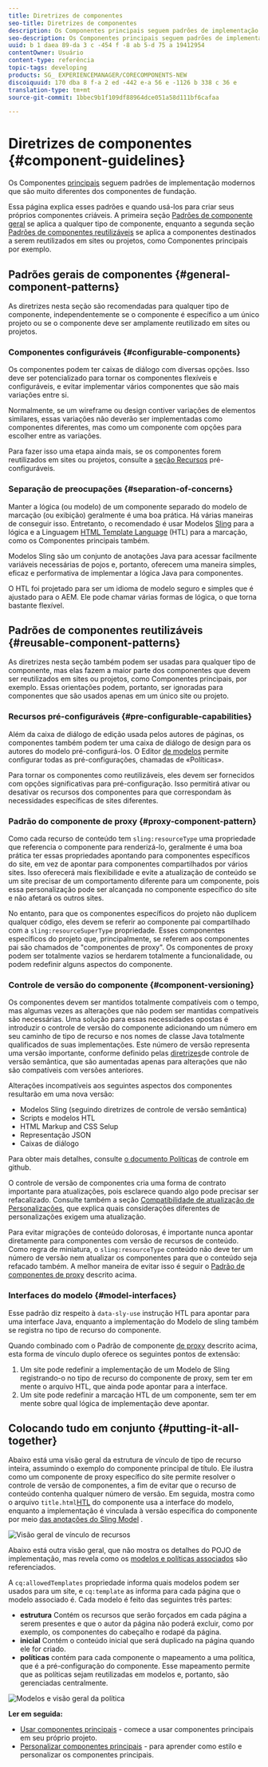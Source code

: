 ```yaml
---
title: Diretrizes de componentes
seo-title: Diretrizes de componentes
description: Os Componentes principais seguem padrões de implementação modernos que são muito diferentes dos componentes de fundação.
seo-description: Os Componentes principais seguem padrões de implementação modernos que são muito diferentes dos componentes de fundação.
uuid: b 1 daea 89-da 3 c -454 f -8 ab 5-d 75 a 19412954
contentOwner: Usuário
content-type: referência
topic-tags: developing
products: SG_ EXPERIENCEMANAGER/CORECOMPONENTS-NEW
discoiquuid: 170 dba 8 f-a 2 ed -442 e-a 56 e -1126 b 338 c 36 e
translation-type: tm+mt
source-git-commit: 1bbec9b1f109df88964dce051a58d111bf6cafaa

---
```



# Diretrizes de componentes {#component-guidelines}

Os Componentes [principais](developing.md) seguem padrões de implementação modernos que são muito diferentes dos componentes de fundação.

Essa página explica esses padrões e quando usá-los para criar seus próprios componentes criáveis. A primeira seção [Padrões de componente geral](guidelines.md) se aplica a qualquer tipo de componente, enquanto a segunda seção [Padrões de componentes reutilizáveis](guidelines.md) se aplica a componentes destinados a serem reutilizados em sites ou projetos, como Componentes principais por exemplo.

## Padrões gerais de componentes {#general-component-patterns}

As diretrizes nesta seção são recomendadas para qualquer tipo de componente, independentemente se o componente é específico a um único projeto ou se o componente deve ser amplamente reutilizado em sites ou projetos.

### Componentes configuráveis {#configurable-components}

Os componentes podem ter caixas de diálogo com diversas opções. Isso deve ser potencializado para tornar os componentes flexíveis e configuráveis, e evitar implementar vários componentes que são mais variações entre si.

Normalmente, se um wireframe ou design contiver variações de elementos similares, essas variações não deverão ser implementadas como componentes diferentes, mas como um componente com opções para escolher entre as variações.

Para fazer isso uma etapa ainda mais, se os componentes forem reutilizados em sites ou projetos, consulte a [seção Recursos](#pre-configurable-capabilities) pré-configuráveis.

### Separação de preocupações {#separation-of-concerns}

Manter a lógica (ou modelo) de um componente separado do modelo de marcação (ou exibição) geralmente é uma boa prática. Há várias maneiras de conseguir isso. Entretanto, o recomendado é usar Modelos [Sling](https://sling.apache.org/documentation/bundles/models.html) para a lógica e a Linguagem [HTML Template Language](https://helpx.adobe.com/experience-manager/htl/using/overview.html) (HTL) para a marcação, como os Componentes principais também.

Modelos Sling são um conjunto de anotações Java para acessar facilmente variáveis necessárias de pojos e, portanto, oferecem uma maneira simples, eficaz e performativa de implementar a lógica Java para componentes.

O HTL foi projetado para ser um idioma de modelo seguro e simples que é ajustado para o AEM. Ele pode chamar várias formas de lógica, o que torna bastante flexível.

## Padrões de componentes reutilizáveis {#reusable-component-patterns}

As diretrizes nesta seção também podem ser usadas para qualquer tipo de componente, mas elas fazem a maior parte dos componentes que devem ser reutilizados em sites ou projetos, como Componentes principais, por exemplo. Essas orientações podem, portanto, ser ignoradas para componentes que são usados apenas em um único site ou projeto.

### Recursos pré-configuráveis {#pre-configurable-capabilities}

Além da caixa de diálogo de edição usada pelos autores de páginas, os componentes também podem ter uma caixa de diálogo de design para os autores do modelo pré-configurá-los. O Editor [de modelos](https://helpx.adobe.com/experience-manager/6-5/sites/authoring/using/templates.html) permite configurar todas as pré-configurações, chamadas de «Políticas».

Para tornar os componentes como reutilizáveis, eles devem ser fornecidos com opções significativas para pré-configuração. Isso permitirá ativar ou desativar os recursos dos componentes para que correspondam às necessidades específicas de sites diferentes.

<!-- 

Comment Type: annotation
Last Modified By: ims-author-CE1E2CE451D1F0680A490D45@AdobeID
Last Modified Date: 2017-04-17T17:49:04.584-0400

Unclear how I can add my own capability toggle (for example, if i extend a component and want to toggle that extended functionality ... )

 -->

### Padrão do componente de proxy {#proxy-component-pattern}

Como cada recurso de conteúdo tem `sling:resourceType` uma propriedade que referencia o componente para renderizá-lo, geralmente é uma boa prática ter essas propriedades apontando para componentes específicos do site, em vez de apontar para componentes compartilhados por vários sites. Isso oferecerá mais flexibilidade e evite a atualização de conteúdo se um site precisar de um comportamento diferente para um componente, pois essa personalização pode ser alcançada no componente específico do site e não afetará os outros sites.

No entanto, para que os componentes específicos do projeto não duplicem qualquer código, eles devem se referir ao componente pai compartilhado com a `sling:resourceSuperType` propriedade. Esses componentes específicos do projeto que, principalmente, se referem aos componentes pai são chamados de &quot;componentes de proxy&quot;. Os componentes de proxy podem ser totalmente vazios se herdarem totalmente a funcionalidade, ou podem redefinir alguns aspectos do componente.

### Controle de versão do componente {#component-versioning}

Os componentes devem ser mantidos totalmente compatíveis com o tempo, mas algumas vezes as alterações que não podem ser mantidas compatíveis são necessárias. Uma solução para essas necessidades opostas é introduzir o controle de versão do componente adicionando um número em seu caminho de tipo de recurso e nos nomes de classe Java totalmente qualificados de suas implementações. Este número de versão representa uma versão importante, conforme definido pelas [diretrizes](https://semver.org/)de controle de versão semântica, que são aumentadas apenas para alterações que não são compatíveis com versões anteriores.

Alterações incompatíveis aos seguintes aspectos dos componentes resultarão em uma nova versão:

* Modelos Sling (seguindo diretrizes de controle de versão semântica)
* Scripts e modelos HTL
* HTML Markup and CSS Selup
* Representação JSON
* Caixas de diálogo

Para obter mais detalhes, consulte [o documento Políticas](https://github.com/adobe/aem-core-wcm-components/wiki/Versioning-Policies) de controle em github.

O controle de versão de componentes cria uma forma de contrato importante para atualizações, pois esclarece quando algo pode precisar ser refacalizado. Consulte também a seção [Compatibilidade de atualização de Personalizações](customizing.md#upgrade-compatibility-of-customizations), que explica quais considerações diferentes de personalizações exigem uma atualização.

Para evitar migrações de conteúdo dolorosas, é importante nunca apontar diretamente para componentes com versão de recursos de conteúdo. Como regra de miniatura, o `sling:resourceType` conteúdo não deve ter um número de versão nem atualizar os componentes para que o conteúdo seja refacado também. A melhor maneira de evitar isso é seguir o [Padrão de componentes de proxy](#proxy-component-pattern) descrito acima.

### Interfaces do modelo {#model-interfaces}

Esse padrão diz respeito à `data-sly-use` instrução HTL para apontar para uma interface Java, enquanto a implementação do Modelo de sling também se registra no tipo de recurso do componente.

Quando combinado com o Padrão de componente [de proxy](#proxy-component-pattern) descrito acima, esta forma de vínculo duplo oferece os seguintes pontos de extensão:

1. Um site pode redefinir a implementação de um Modelo de Sling registrando-o no tipo de recurso do componente de proxy, sem ter em mente o arquivo HTL, que ainda pode apontar para a interface.
1. Um site pode redefinir a marcação HTL de um componente, sem ter em mente sobre qual lógica de implementação deve apontar.

## Colocando tudo em conjunto {#putting-it-all-together}

Abaixo está uma visão geral da estrutura de vínculo de tipo de recurso inteira, assumindo o exemplo do componente principal de título. Ele ilustra como um componente de proxy específico do site permite resolver o controle de versão de componentes, a fim de evitar que o recurso de conteúdo contenha qualquer número de versão. Em seguida, mostra como o arquivo `title.html`[HTL](https://helpx.adobe.com/experience-manager/htl/using/overview.html) do componente usa a interface do modelo, enquanto a implementação é vinculada à versão específica do componente por meio [das anotações do Sling Model](https://sling.apache.org/documentation/bundles/models.html) .

![Visão geral de vínculo de recursos](assets/chlimage_1-32.png)

Abaixo está outra visão geral, que não mostra os detalhes do POJO de implementação, mas revela como os [modelos e políticas associados](https://helpx.adobe.com/experience-manager/6-5/sites/developing/using/page-templates-editable.html) são referenciados.

A `cq:allowedTemplates` propriedade informa quais modelos podem ser usados para um site, e `cq:template` as informa para cada página que o modelo associado é. Cada modelo é feito das seguintes três partes:

* **estrutura**
Contém os recursos que serão forçados em cada página a serem presentes e que o autor da página não poderá excluir, como por exemplo, os componentes do cabeçalho e rodapé da página.
* **inicial**
Contém o conteúdo inicial que será duplicado na página quando ele for criado.
* **políticas**
contém para cada componente o mapeamento a uma política, que é a pré-configuração do componente. Esse mapeamento permite que as políticas sejam reutilizadas em modelos e, portanto, são gerenciadas centralmente.

![Modelos e visão geral da política](assets/screen_shot_2018-12-07at093102.png)

**Ler em seguida:**

* [Usar componentes principais](using.md) - comece a usar componentes principais em seu próprio projeto.
* [Personalizar componentes principais](customizing.md) - para aprender como estilo e personalizar os componentes principais.
